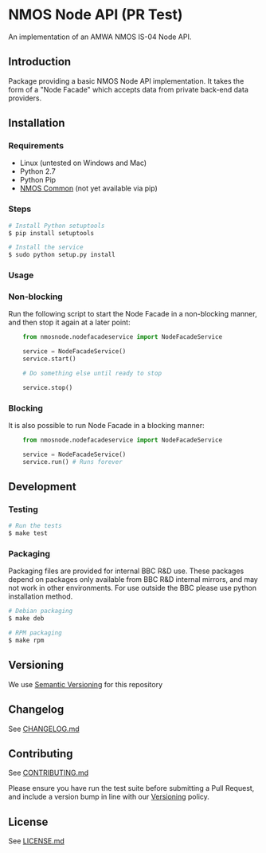# NMOS Node API (PR Test)

An implementation of an AMWA NMOS IS-04 Node API.

## Introduction

Package providing a basic NMOS Node API implementation. It takes the form of a "Node Facade" which accepts data from private back-end data providers.

## Installation

### Requirements

*   Linux (untested on Windows and Mac)
*   Python 2.7
*   Python Pip
*   [NMOS Common](https://github.com/bbc/nmos-common) (not yet available via pip)

### Steps

```bash
# Install Python setuptools
$ pip install setuptools

# Install the service
$ sudo python setup.py install
```

### Usage

### Non-blocking

Run the following script to start the Node Facade in a non-blocking manner, and then stop it again at a later point:

```Python
    from nmosnode.nodefacadeservice import NodeFacadeService

    service = NodeFacadeService()
    service.start()

    # Do something else until ready to stop

    service.stop()
```

### Blocking

It is also possible to run Node Facade in a blocking manner:

```Python
    from nmosnode.nodefacadeservice import NodeFacadeService

    service = NodeFacadeService()
    service.run() # Runs forever
```

## Development

### Testing

```bash
# Run the tests
$ make test
```

### Packaging

Packaging files are provided for internal BBC R&amp;D use.
These packages depend on packages only available from BBC R&amp;D internal mirrors, and may not work in other environments. For use outside the BBC please use python installation method.

```bash
# Debian packaging
$ make deb

# RPM packaging
$ make rpm
```

## Versioning

We use [Semantic Versioning](https://semver.org/) for this repository

## Changelog

See [CHANGELOG.md](CHANGELOG.md)

## Contributing

See [CONTRIBUTING.md](CONTRIBUTING.md)

Please ensure you have run the test suite before submitting a Pull Request, and include a version bump in line with our [Versioning](#versioning) policy.

## License

See [LICENSE.md](LICENSE.md)
